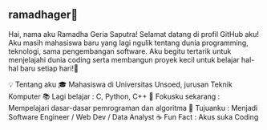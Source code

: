 ## ramadhager👋

Hai, nama aku Ramadha Geria Saputra!
Selamat datang di profil GitHub aku!
Aku masih mahasiswa baru yang lagi ngulik tentang dunia programming, teknologi, sama pengembangan software.
Aku begitu tertarik untuk menjelajahi dunia coding serta membangun proyek kecil untuk belajar hal-hal baru setiap hari!🚀

💡 Tentang aku
🎓 Mahasiswa di Universitas Unsoed, jurusan Teknik Komputer
📚 Lagi belajar : C, Python, C++
🔎 Fokusku sekarang : Mempelajari dasar-dasar pemrograman dan algoritma
🎯 Tujuanku : Menjadi Software Engineer / Web Dev / Data Analyst
☕ Fun Fact : Akus suka Coding 


